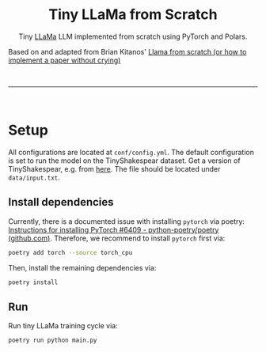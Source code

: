<h1 align="center">Tiny LLaMa from Scratch</h1>

<div align="center">
Tiny <a href="https://arxiv.org/pdf/2302.13971.pdf">LLaMa</a> LLM implemented from scratch using PyTorch and Polars.
</div>

Based on and adapted from Brian Kitanos' [Llama from scratch (or how to implement a paper without crying)](https://blog.briankitano.com/llama-from-scratch/)

<br>

----

<br>

# Setup

All configurations are located at `conf/config.yml`. The default configuration is set to run the model on the TinyShakespear dataset. Get a version of TinyShakespear, e.g. from [here](https://github.com/karpathy/char-rnn/blob/master/data/tinyshakespeare/input.txt). The file should be located under `data/input.txt`.

## Install dependencies

Currently, there is a documented issue with installing `pytorch` via poetry: [Instructions for installing PyTorch #6409 - python-poetry/poetry (github.com)](https://github.com/python-poetry/poetry/issues/6409). Therefore, we recommend to install `pytorch` first via:

```bash
poetry add torch --source torch_cpu
```

Then, install the remaining dependencies via:

```bash
poetry install
```

## Run

Run tiny LLaMa training cycle via:

```bash
poetry run python main.py
```